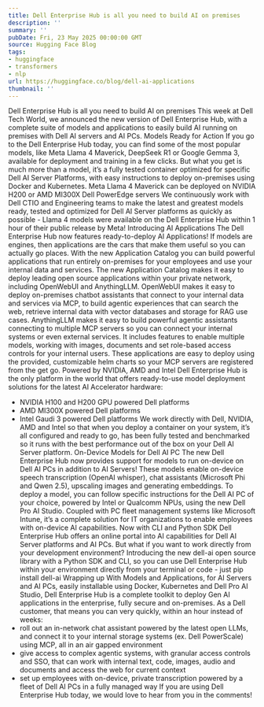 ```yaml
---
title: Dell Enterprise Hub is all you need to build AI on premises
description: ''
summary: ''
pubDate: Fri, 23 May 2025 00:00:00 GMT
source: Hugging Face Blog
tags:
- huggingface
- transformers
- nlp
url: https://huggingface.co/blog/dell-ai-applications
thumbnail: ''
---
```


Dell Enterprise Hub is all you need to build AI on premises
This week at Dell Tech World, we announced the new version of Dell Enterprise Hub, with a complete suite of models and applications to easily build AI running on premises with Dell AI servers and AI PCs.
Models Ready for Action
If you go to the Dell Enterprise Hub today, you can find some of the most popular models, like Meta Llama 4 Maverick, DeepSeek R1 or Google Gemma 3, available for deployment and training in a few clicks.
But what you get is much more than a model, it’s a fully tested container optimized for specific Dell AI Server Platforms, with easy instructions to deploy on-premises using Docker and Kubernetes.
Meta Llama 4 Maverick can be deployed on NVIDIA H200 or AMD MI300X Dell PowerEdge servers
We continuously work with Dell CTIO and Engineering teams to make the latest and greatest models ready, tested and optimized for Dell AI Server platforms as quickly as possible - Llama 4 models were available on the Dell Enterprise Hub within 1 hour of their public release by Meta!
Introducing AI Applications
The Dell Enterprise Hub now features ready-to-deploy AI Applications!
If models are engines, then applications are the cars that make them useful so you can actually go places. With the new Application Catalog you can build powerful applications that run entirely on-premises for your employees and use your internal data and services.
The new Application Catalog makes it easy to deploy leading open source applications within your private network, including OpenWebUI and AnythingLLM.
OpenWebUI makes it easy to deploy on-premises chatbot assistants that connect to your internal data and services via MCP, to build agentic experiences that can search the web, retrieve internal data with vector databases and storage for RAG use cases.
AnythingLLM makes it easy to build powerful agentic assistants connecting to multiple MCP servers so you can connect your internal systems or even external services. It includes features to enable multiple models, working with images, documents and set role-based access controls for your internal users.
These applications are easy to deploy using the provided, customizable helm charts so your MCP servers are registered from the get go.
Powered by NVIDIA, AMD and Intel
Dell Enterprise Hub is the only platform in the world that offers ready-to-use model deployment solutions for the latest AI Accelerator hardware:
- NVIDIA H100 and H200 GPU powered Dell platforms
- AMD MI300X powered Dell platforms
- Intel Gaudi 3 powered Dell platforms
We work directly with Dell, NVIDIA, AMD and Intel so that when you deploy a container on your system, it’s all configured and ready to go, has been fully tested and benchmarked so it runs with the best performance out of the box on your Dell AI Server platform.
On-Device Models for Dell AI PC
The new Dell Enterprise Hub now provides support for models to run on-device on Dell AI PCs in addition to AI Servers!
These models enable on-device speech transcription (OpenAI whisper), chat assistants (Microsoft Phi and Qwen 2.5), upscaling images and generating embeddings.
To deploy a model, you can follow specific instructions for the Dell AI PC of your choice, powered by Intel or Qualcomm NPUs, using the new Dell Pro AI Studio. Coupled with PC fleet management systems like Microsoft Intune, it’s a complete solution for IT organizations to enable employees with on-device AI capabilities.
Now with CLI and Python SDK
Dell Enterprise Hub offers an online portal into AI capabilities for Dell AI Server platforms and AI PCs. But what if you want to work directly from your development environment?
Introducing the new dell-ai open source library with a Python SDK and CLI, so you can use Dell Enterprise Hub within your environment directly from your terminal or code - just pip install dell-ai
Wrapping up
With Models and Applications, for AI Servers and AI PCs, easily installable using Docker, Kubernetes and Dell Pro AI Studio, Dell Enterprise Hub is a complete toolkit to deploy Gen AI applications in the enterprise, fully secure and on-premises.
As a Dell customer, that means you can very quickly, within an hour instead of weeks:
- roll out an in-network chat assistant powered by the latest open LLMs, and connect it to your internal storage systems (ex. Dell PowerScale) using MCP, all in an air gapped environment
- give access to complex agentic systems, with granular access controls and SSO, that can work with internal text, code, images, audio and documents and access the web for current context
- set up employees with on-device, private transcription powered by a fleet of Dell AI PCs in a fully managed way
If you are using Dell Enterprise Hub today, we would love to hear from you in the comments!